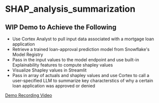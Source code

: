 # SHAP_analysis_summarization

## WIP Demo to Achieve the Following

- Use Cortex Analyst to pull input data associated with a mortgage loan application
- Retrieve a trained loan-approval prediction model from Snowflake's Model Registry
- Pass in the input values to the model endpoint and use built-in Explainability features to compute shapley values
- Visualize Shapley values in Streamlit
- Pass in array of actuals and shapley values and use Cortex to call a user-specified LLM to summarize key characterstics of why a certain loan application was approved or denied



[Demo Recording Video](https://drive.google.com/file/d/18u91SqtPfNsYYJRTmMcp53aajJjkByAQ/view?usp=sharing)
